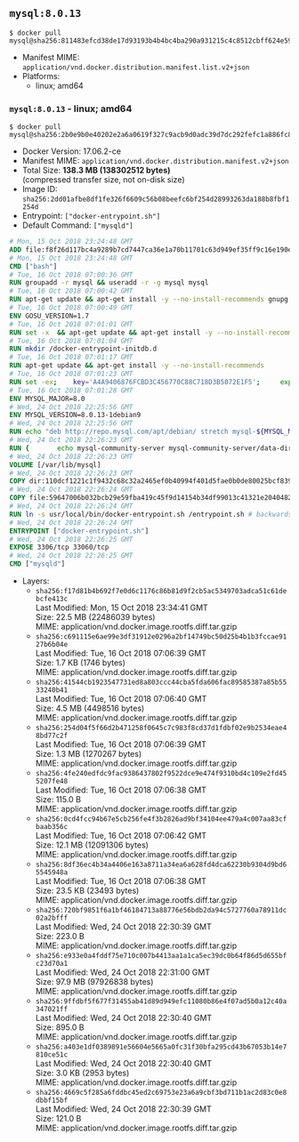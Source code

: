 ## `mysql:8.0.13`

```console
$ docker pull mysql@sha256:811483efcd38de17d93193b4b4bc4ba290a931215c4c8512cbff624e5967a7dd
```

-	Manifest MIME: `application/vnd.docker.distribution.manifest.list.v2+json`
-	Platforms:
	-	linux; amd64

### `mysql:8.0.13` - linux; amd64

```console
$ docker pull mysql@sha256:2b0e9b0e40202e2a6a0619f327c9acb9d0adc39d7dc292fefc1a886fc8cefee3
```

-	Docker Version: 17.06.2-ce
-	Manifest MIME: `application/vnd.docker.distribution.manifest.v2+json`
-	Total Size: **138.3 MB (138302512 bytes)**  
	(compressed transfer size, not on-disk size)
-	Image ID: `sha256:2dd01afbe8df1fe326f6609c56b08beefc6bf254d28993263da188b8fbf1254d`
-	Entrypoint: `["docker-entrypoint.sh"]`
-	Default Command: `["mysqld"]`

```dockerfile
# Mon, 15 Oct 2018 23:24:48 GMT
ADD file:f8f26d117bc4a9289b7cd7447ca36e1a70b11701c63d949ef35ff9c16e190e50 in / 
# Mon, 15 Oct 2018 23:24:48 GMT
CMD ["bash"]
# Tue, 16 Oct 2018 07:00:36 GMT
RUN groupadd -r mysql && useradd -r -g mysql mysql
# Tue, 16 Oct 2018 07:00:42 GMT
RUN apt-get update && apt-get install -y --no-install-recommends gnupg dirmngr && rm -rf /var/lib/apt/lists/*
# Tue, 16 Oct 2018 07:00:49 GMT
ENV GOSU_VERSION=1.7
# Tue, 16 Oct 2018 07:01:01 GMT
RUN set -x 	&& apt-get update && apt-get install -y --no-install-recommends ca-certificates wget && rm -rf /var/lib/apt/lists/* 	&& wget -O /usr/local/bin/gosu "https://github.com/tianon/gosu/releases/download/$GOSU_VERSION/gosu-$(dpkg --print-architecture)" 	&& wget -O /usr/local/bin/gosu.asc "https://github.com/tianon/gosu/releases/download/$GOSU_VERSION/gosu-$(dpkg --print-architecture).asc" 	&& export GNUPGHOME="$(mktemp -d)" 	&& gpg --keyserver ha.pool.sks-keyservers.net --recv-keys B42F6819007F00F88E364FD4036A9C25BF357DD4 	&& gpg --batch --verify /usr/local/bin/gosu.asc /usr/local/bin/gosu 	&& gpgconf --kill all 	&& rm -rf "$GNUPGHOME" /usr/local/bin/gosu.asc 	&& chmod +x /usr/local/bin/gosu 	&& gosu nobody true 	&& apt-get purge -y --auto-remove ca-certificates wget
# Tue, 16 Oct 2018 07:01:04 GMT
RUN mkdir /docker-entrypoint-initdb.d
# Tue, 16 Oct 2018 07:01:17 GMT
RUN apt-get update && apt-get install -y --no-install-recommends 		pwgen 		openssl 		perl 	&& rm -rf /var/lib/apt/lists/*
# Tue, 16 Oct 2018 07:01:23 GMT
RUN set -ex; 	key='A4A9406876FCBD3C456770C88C718D3B5072E1F5'; 	export GNUPGHOME="$(mktemp -d)"; 	gpg --keyserver ha.pool.sks-keyservers.net --recv-keys "$key"; 	gpg --export "$key" > /etc/apt/trusted.gpg.d/mysql.gpg; 	gpgconf --kill all; 	rm -rf "$GNUPGHOME"; 	apt-key list > /dev/null
# Tue, 16 Oct 2018 07:01:28 GMT
ENV MYSQL_MAJOR=8.0
# Wed, 24 Oct 2018 22:25:56 GMT
ENV MYSQL_VERSION=8.0.13-1debian9
# Wed, 24 Oct 2018 22:25:56 GMT
RUN echo "deb http://repo.mysql.com/apt/debian/ stretch mysql-${MYSQL_MAJOR}" > /etc/apt/sources.list.d/mysql.list
# Wed, 24 Oct 2018 22:26:23 GMT
RUN { 		echo mysql-community-server mysql-community-server/data-dir select ''; 		echo mysql-community-server mysql-community-server/root-pass password ''; 		echo mysql-community-server mysql-community-server/re-root-pass password ''; 		echo mysql-community-server mysql-community-server/remove-test-db select false; 	} | debconf-set-selections 	&& apt-get update && apt-get install -y mysql-community-client="${MYSQL_VERSION}" mysql-community-server-core="${MYSQL_VERSION}" && rm -rf /var/lib/apt/lists/* 	&& rm -rf /var/lib/mysql && mkdir -p /var/lib/mysql /var/run/mysqld 	&& chown -R mysql:mysql /var/lib/mysql /var/run/mysqld 	&& chmod 777 /var/run/mysqld
# Wed, 24 Oct 2018 22:26:23 GMT
VOLUME [/var/lib/mysql]
# Wed, 24 Oct 2018 22:26:23 GMT
COPY dir:110dcf1221c1f9432c68c32a2465ef0b40994f401d5fae0b0de80025bcf839a5 in /etc/mysql/ 
# Wed, 24 Oct 2018 22:26:24 GMT
COPY file:59647006b032bcb29e59fba419c45f9d14154b34df99013c41321e204048254c in /usr/local/bin/ 
# Wed, 24 Oct 2018 22:26:24 GMT
RUN ln -s usr/local/bin/docker-entrypoint.sh /entrypoint.sh # backwards compat
# Wed, 24 Oct 2018 22:26:24 GMT
ENTRYPOINT ["docker-entrypoint.sh"]
# Wed, 24 Oct 2018 22:26:25 GMT
EXPOSE 3306/tcp 33060/tcp
# Wed, 24 Oct 2018 22:26:25 GMT
CMD ["mysqld"]
```

-	Layers:
	-	`sha256:f17d81b4b692f7e0d6c1176c86b81d9f2cb5ac5349703adca51c61debcfe413c`  
		Last Modified: Mon, 15 Oct 2018 23:34:41 GMT  
		Size: 22.5 MB (22486039 bytes)  
		MIME: application/vnd.docker.image.rootfs.diff.tar.gzip
	-	`sha256:c691115e6ae99e3df31912e0296a2bf14749bc50d25b4b1b3fccae9127b6b04e`  
		Last Modified: Tue, 16 Oct 2018 07:06:39 GMT  
		Size: 1.7 KB (1746 bytes)  
		MIME: application/vnd.docker.image.rootfs.diff.tar.gzip
	-	`sha256:41544cb1923547731ed8a803ccc44cba5fda606fac89585387a85b5533240b41`  
		Last Modified: Tue, 16 Oct 2018 07:06:40 GMT  
		Size: 4.5 MB (4498516 bytes)  
		MIME: application/vnd.docker.image.rootfs.diff.tar.gzip
	-	`sha256:254d04f5f66d2b471258f0645c7c983f8cd37d1fdbf02e9b2534eae48bd77c2f`  
		Last Modified: Tue, 16 Oct 2018 07:06:39 GMT  
		Size: 1.3 MB (1270267 bytes)  
		MIME: application/vnd.docker.image.rootfs.diff.tar.gzip
	-	`sha256:4fe240edfdc9fac9386437802f9522dce9e474f9310bd4c109e2fd455207fe48`  
		Last Modified: Tue, 16 Oct 2018 07:06:38 GMT  
		Size: 115.0 B  
		MIME: application/vnd.docker.image.rootfs.diff.tar.gzip
	-	`sha256:0cd4fcc94b67e5cb256fe4f3b2826ad9bf34104ee479a4c007aa83cfbaab356c`  
		Last Modified: Tue, 16 Oct 2018 07:06:42 GMT  
		Size: 12.1 MB (12091306 bytes)  
		MIME: application/vnd.docker.image.rootfs.diff.tar.gzip
	-	`sha256:8df36ec4b34a4406e163a8711a34ea6a628fd4dca62230b9304d9bd65545948a`  
		Last Modified: Tue, 16 Oct 2018 07:06:38 GMT  
		Size: 23.5 KB (23493 bytes)  
		MIME: application/vnd.docker.image.rootfs.diff.tar.gzip
	-	`sha256:720bf9851f6a1bf46184713a88776e56bdb2da94c5727760a78911dc02a2bfff`  
		Last Modified: Wed, 24 Oct 2018 22:30:39 GMT  
		Size: 223.0 B  
		MIME: application/vnd.docker.image.rootfs.diff.tar.gzip
	-	`sha256:e933e0a4fddf75e710c007b4413aa1a1ca5ec39dc0b64f86d5d655bfc23d70a1`  
		Last Modified: Wed, 24 Oct 2018 22:31:00 GMT  
		Size: 97.9 MB (97926838 bytes)  
		MIME: application/vnd.docker.image.rootfs.diff.tar.gzip
	-	`sha256:9ffdbf5f677f31455ab41d89d949efc11080b86e4f07ad5b0a12c40a347021ff`  
		Last Modified: Wed, 24 Oct 2018 22:30:40 GMT  
		Size: 895.0 B  
		MIME: application/vnd.docker.image.rootfs.diff.tar.gzip
	-	`sha256:a403e1df0389891e56604e5665a0fc31f30bfa295cd43b67053b14e7810ce51c`  
		Last Modified: Wed, 24 Oct 2018 22:30:40 GMT  
		Size: 3.0 KB (2953 bytes)  
		MIME: application/vnd.docker.image.rootfs.diff.tar.gzip
	-	`sha256:4669c5f285a6fddbc45ed2c69753e23a6a9cbf3bd711b1ac2d83c0e8dbbf15bf`  
		Last Modified: Wed, 24 Oct 2018 22:30:39 GMT  
		Size: 121.0 B  
		MIME: application/vnd.docker.image.rootfs.diff.tar.gzip

